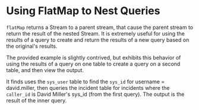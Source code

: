 # Using FlatMap to Nest Queries

`flatMap` returns a Stream to a parent stream, that cause the parent stream to return the result of the nested Stream.  It is extremely useful for using the results of a query to create and return the results of a new query based on the original's results.

The provided example is slightly contrived, but exhibits this behavior of using the results of a query on one table to create a query on a second table, and then view the output.

It finds uses the `sys_user` table to find the `sys_id` for username = david.miller, then queries the incident table for incidents where the `caller_id` is David Miller's sys_id (from the first query).  The output is the result of the inner query.